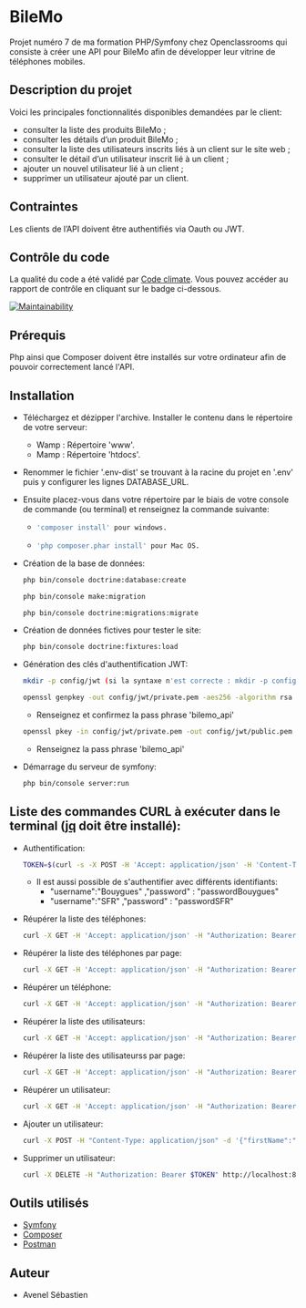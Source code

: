 # BileMo
Projet numéro 7 de ma formation PHP/Symfony chez Openclassrooms qui consiste à créer une API pour BileMo afin de développer 
leur vitrine de téléphones mobiles.

## Description du projet

Voici les principales fonctionnalités disponibles demandées par le client:

  * consulter la liste des produits BileMo ;
  * consulter les détails d’un produit BileMo ;
  * consulter la liste des utilisateurs inscrits liés à un client sur le site web ;
  * consulter le détail d’un utilisateur inscrit lié à un client ;
  * ajouter un nouvel utilisateur lié à un client ;
  * supprimer un utilisateur ajouté par un client.
  
## Contraintes

Les clients de l’API doivent être authentifiés via Oauth ou JWT.

## Contrôle du code

La qualité du code a été validé par [Code climate](https://codeclimate.com/). Vous pouvez accéder au rapport de contrôle en cliquant sur le badge ci-dessous.

[![Maintainability](https://api.codeclimate.com/v1/badges/f67b31627779d2a8877b/maintainability)](https://codeclimate.com/github/sebAvenel/BileMo/maintainability)

## Prérequis

Php ainsi que Composer doivent être installés sur votre ordinateur afin de pouvoir correctement lancé l'API.

## Installation

  * Téléchargez et dézipper l'archive. Installer le contenu dans le répertoire de votre serveur:
      * Wamp : Répertoire 'www'.
      * Mamp : Répertoire 'htdocs'.
      
  * Renommer le fichier '.env-dist' se trouvant à la racine du projet en '.env' puis y configurer les lignes DATABASE_URL.
  
  * Ensuite placez-vous dans votre répertoire par le biais de votre console de commande (ou terminal) et renseignez la commande suivante:
      * ```bash
        'composer install' pour windows.
        ```
      * ```bash
        'php composer.phar install' pour Mac OS.
        ```
    
* Création de la base de données:

    ```bash
    php bin/console doctrine:database:create
    ```

    ```bash
    php bin/console make:migration
    ```

    ```bash
    php bin/console doctrine:migrations:migrate
    ```
    
* Création de données fictives pour tester le site:

    ```bash
    php bin/console doctrine:fixtures:load
    ```
    
* Génération des clés d'authentification JWT:

    ```bash
    mkdir -p config/jwt (si la syntaxe n'est correcte : mkdir -p config\jwt) 
    ```
    
    ```bash
    openssl genpkey -out config/jwt/private.pem -aes256 -algorithm rsa -pkeyopt rsa_keygen_bits:4096
     ```
     
    * Renseignez et confirmez la pass phrase 'bilemo_api'
    
    ```bash
    openssl pkey -in config/jwt/private.pem -out config/jwt/public.pem -pubout 
    ```  
    * Renseignez la pass phrase 'bilemo_api'
    
* Démarrage du serveur de symfony:
  
    ```bash
    php bin/console server:run
    ```

## Liste des commandes CURL à exécuter dans le terminal ([jq](https://stedolan.github.io/jq/download/) doit être installé):

* Authentification:

    ```bash
    TOKEN=$(curl -s -X POST -H 'Accept: application/json' -H 'Content-Type: application/json' --data '{"username":"Orange" ,"password" : "passwordOrange"}' http://localhost:8000/api/login_check | jq -r '.token')
    ```
    * Il est aussi possible de s'authentifier avec différents identifiants:
      * "username":"Bouygues" ,"password" : "passwordBouygues"
      * "username":"SFR" ,"password" : "passwordSFR"
      
* Réupérer la liste des téléphones:

    ```bash
    curl -X GET -H 'Accept: application/json' -H "Authorization: Bearer $TOKEN" http://localhost:8000/api/products
    ```
* Réupérer la liste des téléphones par page:

    ```bash
    curl -X GET -H 'Accept: application/json' -H "Authorization: Bearer $TOKEN" http://localhost:8000/api/products?page=2
    ```
* Réupérer un téléphone:

    ```bash
    curl -X GET -H 'Accept: application/json' -H "Authorization: Bearer $TOKEN" http://localhost:8000/api/product/1
    ```
* Réupérer la liste des utilisateurs:

    ```bash
    curl -X GET -H 'Accept: application/json' -H "Authorization: Bearer $TOKEN" http://localhost:8000/api/users
    ```
* Réupérer la liste des utilisateurss par page:

    ```bash
    curl -X GET -H 'Accept: application/json' -H "Authorization: Bearer $TOKEN" http://localhost:8000/api/users?page=2
    ```
* Réupérer un utilisateur:

    ```bash
    curl -X GET -H 'Accept: application/json' -H "Authorization: Bearer $TOKEN" http://localhost:8000/api/user/1
    ```
    
* Ajouter un utilisateur:

    ```bash
    curl -X POST -H "Content-Type: application/json" -d '{"firstName":"John","lastName":"Doe","email":"john.doe@outlook.fr","phone":"0123456789","address":"78 rue magenta 14000 CAEN"}' -H "Authorization: Bearer $TOKEN" http://localhost:8000/api/user/add
    ```
    
* Supprimer un utilisateur:

    ```bash
    curl -X DELETE -H "Authorization: Bearer $TOKEN" http://localhost:8000/api/user/delete/102
    ```
## Outils utilisés

  * [Symfony](https://symfony.com/)
  * [Composer](https://getcomposer.org/)
  * [Postman](https://www.getpostman.com/)
  
## Auteur

  * Avenel Sébastien
  
